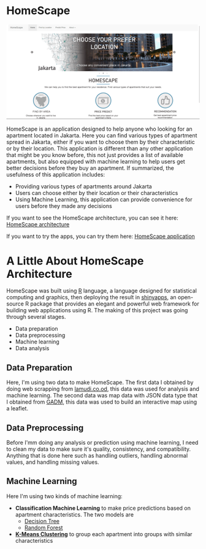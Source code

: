 # HomeScape

![](https://github.com/MF-Faqih/HomeScape/blob/main/app-gif.gif)

HomeScape is an application designed to help anyone who looking for an apartment located in Jakarta. Here you can find various types of apartment spread in Jakarta, either if you want to choose them by their characteristic or by their location. This application is different than any other application that might be you know before, this not just provides a list of available apartments, but also equipped with machine learning to help users get better decisions before they buy an apartment. If summarized, the usefulness of this application includes:

- Providing various types of apartments around Jakarta
- Users can choose either by their location or their characteristics
- Using Machine Learning, this application can provide convenience for users before they made any decisions

If you want to see the HomeScape architecture, you can see it here: [HomeScape architecture](https://rpubs.com/MF-Faqih/HomeScape-Architecture)

If you want to try the apps, you can try them here: [HomeScape application](https://mffaqih.shinyapps.io/homescape/)

# A Little About HomeScape Architecture

HomeScape was built using [R](https://www.r-project.org/about.html) language, a language designed for statistical computing and graphics, then deploying the result in [shinyapps](https://www.rstudio.com/products/shiny/), an open-source R package that provides an elegant and powerful web framework for building web applications using R. The making of this project was going through several stages.

  - Data preparation
  - Data preprocessing
  - Machine learning
  - Data analysis

## Data Preparation

Here, I'm using two data to make HomeScape. The first data I obtained by doing web scrapping from [lamudi.co.od](https://www.lamudi.co.id/), this data was used for analysis and machine learning. The second data was map data with JSON data type that I obtained from [GADM](https://gadm.org/download_country_v3.html), this data was used to build an interactive map using a leaflet.

## Data Preprocessing

Before I'mm doing any analysis or prediction using machine learning, I need to clean my data to make sure it's quality, consistency, and compatibility. Anything that is done here such as handling outliers, handling abnormal values, and handling missing values.

## Machine Learning

Here I'm using two kinds of machine learning:

- **Classification Machine Learning** to make price predictions based on apartment characteristics. The two models are
  - [Decision Tree](https://www.mastersindatascience.org/learning/machine-learning-algorithms/decision-tree/)
  - [Random Forest](https://www.analyticsvidhya.com/blog/2021/06/understanding-random-forest/)
- [**K-Means Clustering**](https://towardsdatascience.com/understanding-k-means-clustering-in-machine-learning-6a6e67336aa1) to group each apartment into groups with similar characteristics


